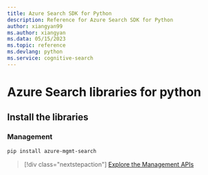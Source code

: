 ```yaml
---
title: Azure Search SDK for Python
description: Reference for Azure Search SDK for Python
author: xiangyan99
ms.author: xiangyan
ms.data: 05/15/2023
ms.topic: reference
ms.devlang: python
ms.service: cognitive-search
---
```

# Azure Search libraries for python

## Install the libraries


### Management

```bash
pip install azure-mgmt-search
```
> [!div class="nextstepaction"]
> [Explore the Management APIs](/python/api/overview/azure/search/management)